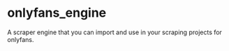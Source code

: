 # onlyfans_engine
A scraper engine that you can import and use in your scraping projects for onlyfans.
